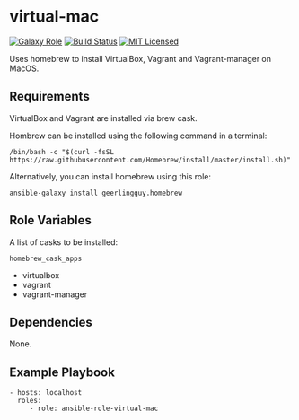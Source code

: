 virtual-mac
=========

[![Galaxy Role][badge-role]][link-galaxy]
[![Build Status][badge-travis]][link-travis]
[![MIT Licensed][badge-license]][link-license]

Uses homebrew to install VirtualBox, Vagrant and Vagrant-manager on MacOS.

Requirements
------------

VirtualBox and Vagrant are installed via brew cask.

Hombrew can be installed using the following command in a terminal:
```
/bin/bash -c "$(curl -fsSL https://raw.githubusercontent.com/Homebrew/install/master/install.sh)"
```

Alternatively, you can install homebrew using this role:
```
ansible-galaxy install geerlingguy.homebrew
```

Role Variables
--------------

A list of casks to be installed:
```
homebrew_cask_apps
```
* virtualbox
* vagrant
* vagrant-manager

Dependencies
------------

None.

Example Playbook
----------------

    - hosts: localhost
      roles:
         - role: ansible-role-virtual-mac


[badge-role]: https://img.shields.io/ansible/role/47242.svg?style=flat-square
[badge-license]: https://img.shields.io/github/license/martianplatypus/ansible-role-virtual-mac
[badge-travis]: https://img.shields.io/travis/com/martianplatypus/ansible-role-virtual-mac
[link-galaxy]: https://galaxy.ansible.com/martianplatypus/virtual_mac/
[link-license]: https://github.com/martianplatypus/ansible-role-virtual-mac/blob/master/LICENSE
[link-travis]: https://travis-ci.com/github/martianplatypus/ansible-role-virtual-mac/
